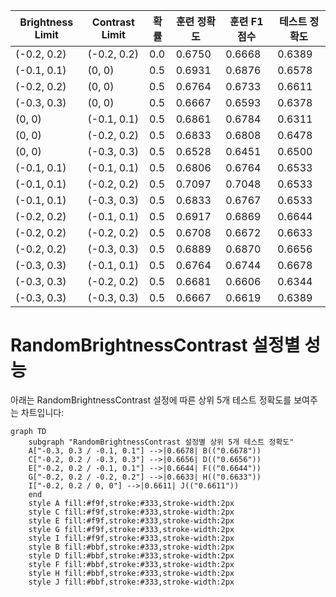 | Brightness Limit | Contrast Limit | 확률 | 훈련 정확도 | 훈련 F1 점수 | 테스트 정확도 |
|------------------|----------------|------|------------|-------------|--------------|
| (-0.2, 0.2) | (-0.2, 0.2) | 0.0 | 0.6750 | 0.6668 | 0.6389 |
| (-0.1, 0.1) | (0, 0) | 0.5 | 0.6931 | 0.6876 | 0.6578 |
| (-0.2, 0.2) | (0, 0) | 0.5 | 0.6764 | 0.6733 | 0.6611 |
| (-0.3, 0.3) | (0, 0) | 0.5 | 0.6667 | 0.6593 | 0.6378 |
| (0, 0) | (-0.1, 0.1) | 0.5 | 0.6861 | 0.6784 | 0.6311 |
| (0, 0) | (-0.2, 0.2) | 0.5 | 0.6833 | 0.6808 | 0.6478 |
| (0, 0) | (-0.3, 0.3) | 0.5 | 0.6528 | 0.6451 | 0.6500 |
| (-0.1, 0.1) | (-0.1, 0.1) | 0.5 | 0.6806 | 0.6764 | 0.6533 |
| (-0.1, 0.1) | (-0.2, 0.2) | 0.5 | 0.7097 | 0.7048 | 0.6533 |
| (-0.1, 0.1) | (-0.3, 0.3) | 0.5 | 0.6833 | 0.6767 | 0.6533 |
| (-0.2, 0.2) | (-0.1, 0.1) | 0.5 | 0.6917 | 0.6869 | 0.6644 |
| (-0.2, 0.2) | (-0.2, 0.2) | 0.5 | 0.6708 | 0.6672 | 0.6633 |
| (-0.2, 0.2) | (-0.3, 0.3) | 0.5 | 0.6889 | 0.6870 | 0.6656 |
| (-0.3, 0.3) | (-0.1, 0.1) | 0.5 | 0.6764 | 0.6744 | 0.6678 |
| (-0.3, 0.3) | (-0.2, 0.2) | 0.5 | 0.6681 | 0.6606 | 0.6344 |
| (-0.3, 0.3) | (-0.3, 0.3) | 0.5 | 0.6667 | 0.6619 | 0.6389 |

# RandomBrightnessContrast 설정별 성능

아래는 RandomBrightnessContrast 설정에 따른 상위 5개 테스트 정확도를 보여주는 차트입니다:

```mermaid
graph TD
    subgraph "RandomBrightnessContrast 설정별 상위 5개 테스트 정확도"
    A["-0.3, 0.3 / -0.1, 0.1"] -->|0.6678| B(("0.6678"))
    C["-0.2, 0.2 / -0.3, 0.3"] -->|0.6656| D(("0.6656"))
    E["-0.2, 0.2 / -0.1, 0.1"] -->|0.6644| F(("0.6644"))
    G["-0.2, 0.2 / -0.2, 0.2"] -->|0.6633| H(("0.6633"))
    I["-0.2, 0.2 / 0, 0"] -->|0.6611| J(("0.6611"))
    end
    style A fill:#f9f,stroke:#333,stroke-width:2px
    style C fill:#f9f,stroke:#333,stroke-width:2px
    style E fill:#f9f,stroke:#333,stroke-width:2px
    style G fill:#f9f,stroke:#333,stroke-width:2px
    style I fill:#f9f,stroke:#333,stroke-width:2px
    style B fill:#bbf,stroke:#333,stroke-width:2px
    style D fill:#bbf,stroke:#333,stroke-width:2px
    style F fill:#bbf,stroke:#333,stroke-width:2px
    style H fill:#bbf,stroke:#333,stroke-width:2px
    style J fill:#bbf,stroke:#333,stroke-width:2px
```
